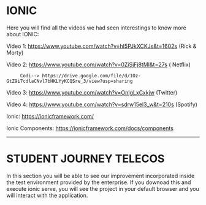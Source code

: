 # IONIC

Here you will find all the videos we had seen interestings to know more about IONIC:

Video 1: https://www.youtube.com/watch?v=hI5PJkXCKJs&t=1602s (Rick & Morty)

Video 2: https://www.youtube.com/watch?v=0ZiSjFj8tMI&t=27s ( Netflix)

         Codi--> https://drive.google.com/file/d/1Oz-GtZ9i7cdlaCNvl7bHKLYyKCQSre_3/view?usp=sharing

Video 3: https://www.youtube.com/watch?v=OnIgLxCxkjw (Twitter)

Video 4: https://www.youtube.com/watch?v=sdrw15el3_w&t=210s (Spotify)



Ionic: https://ionicframework.com/

Ionic Components: https://ionicframework.com/docs/components

---------------------------------------------------------------------------------------------------------

# STUDENT JOURNEY TELECOS

In this section you will be able to see our improvement incorporated inside the test environment provided by the enterprise. If you downoad this and execute ionic serve, you will see the project in your default browser and you will interact with the application.


